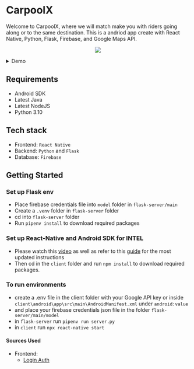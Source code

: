 # CarpoolX
Welcome to CarpoolX, where we will match make you with riders going along or to the same destination. This is a andriod app create with React Native, Python, Flask, Firebase, and Google Maps API.
<p align="center">
  <img src="https://media.giphy.com/media/v1.Y2lkPTc5MGI3NjExMHI2ZnlxdmhwZXA5NWtnOW9ienRnbnY1NGJrZmVnMWgzbThudXhiaCZlcD12MV9pbnRlcm5hbF9naWZfYnlfaWQmY3Q9Zw/ai0otc0890ZC7S1R0J/giphy.gif">
</p>

<details closed>
<summary>Demo</summary>
  <p align="center">
  <img src="https://github.com/lucasichen/CarpoolX/assets/71472753/809afd31-bbd4-43c3-9c6b-e0d4e342fa98">
</p>

</details>

## Requirements
- Android SDK
- Latest Java
- Latest NodeJS
- Python 3.10

## Tech stack
- Frontend: `React Native`
- Backend: `Python` and `Flask`
- Database: `Firebase`

## Getting Started
### Set up Flask env
- Place firebase credentials file into `model` folder in `flask-server/main`
- Create a `.venv` folder in `flask-server` folder
- cd into `flask-server` folder
- Run `pipenv install` to download required packages

### Set up React-Native and Android SDK for INTEL
- Please watch this [video](https://www.youtube.com/watch?v=oorfevovPWw) as well as refer to this [guide](https://reactnative.dev/docs/environment-setup?guide=native) for the most updated instructions
- Then cd in the `client` folder and run `npm install` to download required packages.

### To run environments
- create a .env file in the client folder with your Google API key or inside `client\android\app\src\main\AndroidManifest.xml` under `android:value`
- and place your firebase credentials json file in the folder `flask-server/main/model`
- in `flask-server` run `pipenv run server.py`
- in `client` run `npx react-native start`

#### Sources Used
- Frontend:
  - [Login Auth](https://www.youtube.com/watch?v=ALnJLbjI7EY)

